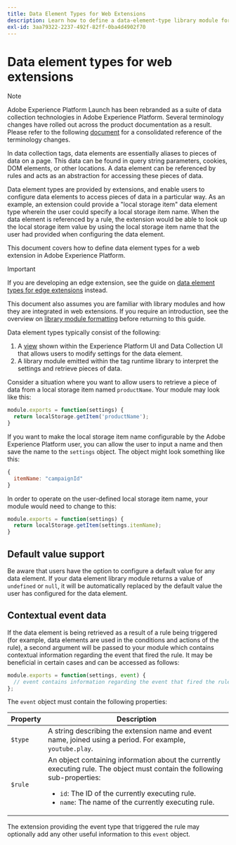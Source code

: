 ```yaml
---
title: Data Element Types for Web Extensions
description: Learn how to define a data-element-type library module for a tag extension in a web property.
exl-id: 3aa79322-2237-492f-82ff-0ba4d4902f70
---
```

# Data element types for web extensions

>[!NOTE]
>
>Adobe Experience Platform Launch has been rebranded as a suite of data collection technologies in Adobe Experience Platform. Several terminology changes have rolled out across the product documentation as a result. Please refer to the following [document](../../term-updates.md) for a consolidated reference of the terminology changes.

In data collection tags, data elements are essentially aliases to pieces of data on a page. This data can be found in query string parameters, cookies, DOM elements, or other locations. A data element can be referenced by rules and acts as an abstraction for accessing these pieces of data.

Data element types are provided by extensions, and enable users to configure data elements to access pieces of data in a particular way. As an example, an extension could provide a "local storage item" data element type wherein the user could specify a local storage item name. When the data element is referenced by a rule, the extension would be able to look up the local storage item value by using the local storage item name that the user had provided when configuring the data element.

This document covers how to define data element types for a web extension in Adobe Experience Platform.

>[!IMPORTANT]
>
>If you are developing an edge extension, see the guide on [data element types for edge extensions](../edge/data-element-types.md) instead.
>
>This document also assumes you are familiar with library modules and how they are integrated in web extensions. If you require an introduction, see the overview on [library module formatting](./format.md) before returning to this guide.

Data element types typically consist of the following:

1. A [view](./views.md) shown within the Experience Platform UI and Data Collection UI that allows users to modify settings for the data element.
2. A library module emitted within the tag runtime library to interpret the settings and retrieve pieces of data.

Consider a situation where you want to allow users to retrieve a piece of data from a local storage item named `productName`. Your module may look like this:

```js
module.exports = function(settings) {
  return localStorage.getItem('productName');
}
```

If you want to make the local storage item name configurable by the Adobe Experience Platform user, you can allow the user to input a name and then save the name to the `settings` object. The object might look something like this:

```js
{
  itemName: "campaignId"
}
```

In order to operate on the user-defined local storage item name, your module would need to change to this:

```js
module.exports = function(settings) {
  return localStorage.getItem(settings.itemName);
}
```

## Default value support

Be aware that users have the option to configure a default value for any data element. If your data element library module returns a value of `undefined` or `null`, it will be automatically replaced by the default value the user has configured for the data element.

## Contextual event data

If the data element is being retrieved as a result of a rule being triggered (for example, data elements are used in the conditions and actions of the rule), a second argument will be passed to your module which contains contextual information regarding the event that fired the rule. It may be beneficial in certain cases and can be accessed as follows:

```js
module.exports = function(settings, event) {
  // event contains information regarding the event that fired the rule
};
```

The `event` object must contain the following properties:

| Property | Description |
| --- | --- |
| `$type` | A string describing the extension name and event name, joined using a period. For example, `youtube.play`. |
| `$rule` | An object containing information about the currently executing rule. The object must contain the following sub-properties:<ul><li>`id`: The ID of the currently executing rule.</li><li>`name`: The name of the currently executing rule.</li></ul> |

The extension providing the event type that triggered the rule may optionally add any other useful information to this `event` object.
